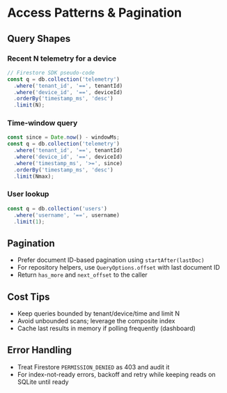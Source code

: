 # Access Patterns & Pagination

## Query Shapes

### Recent N telemetry for a device
```javascript
// Firestore SDK pseudo-code
const q = db.collection('telemetry')
  .where('tenant_id', '==', tenantId)
  .where('device_id', '==', deviceId)
  .orderBy('timestamp_ms', 'desc')
  .limit(N);
```

### Time-window query
```javascript
const since = Date.now() - windowMs;
const q = db.collection('telemetry')
  .where('tenant_id', '==', tenantId)
  .where('device_id', '==', deviceId)
  .where('timestamp_ms', '>=', since)
  .orderBy('timestamp_ms', 'desc')
  .limit(Nmax);
```

### User lookup
```javascript
const q = db.collection('users')
  .where('username', '==', username)
  .limit(1);
```

## Pagination

- Prefer document ID-based pagination using `startAfter(lastDoc)`
- For repository helpers, use `QueryOptions.offset` with last document ID
- Return `has_more` and `next_offset` to the caller

## Cost Tips

- Keep queries bounded by tenant/device/time and limit N
- Avoid unbounded scans; leverage the composite index
- Cache last results in memory if polling frequently (dashboard)

## Error Handling

- Treat Firestore `PERMISSION_DENIED` as 403 and audit it
- For index-not-ready errors, backoff and retry while keeping reads on SQLite until ready
